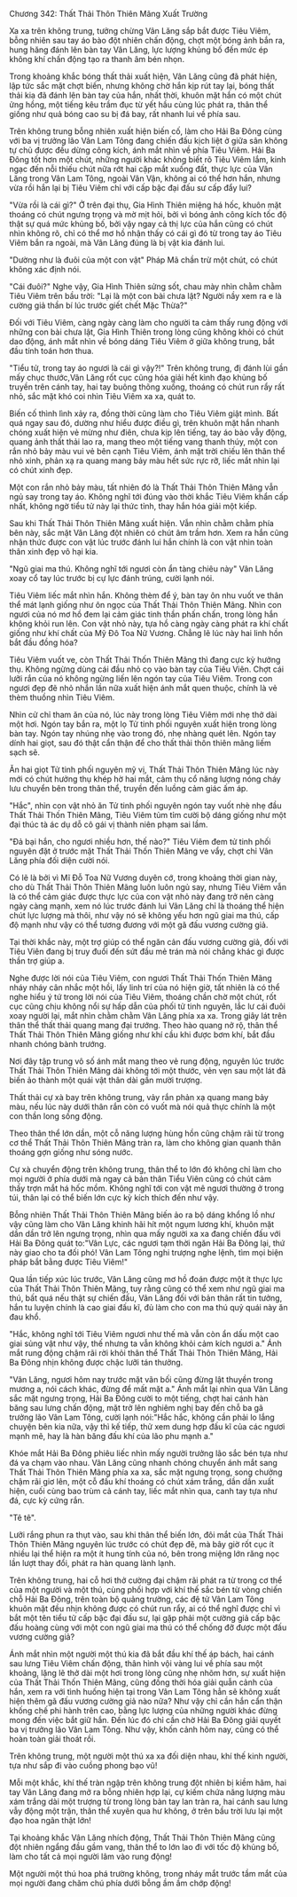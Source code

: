 




Chương 342: Thất Thải Thôn Thiên Mãng Xuất Trường


Xa xa trên không trung, tưởng chừng Vân Lăng sắp bắt được Tiêu Viêm, bỗng nhiên sau tay áo bào đột nhiên chấn động, chợt một bóng ảnh bắn ra, hung hăng đánh lên bàn tay Vân Lăng, lực lượng khủng bố đến mức ép không khí chấn động tạo ra thanh âm bén nhọn.

Trong khoảng khắc bóng thất thải xuất hiện, Vân Lăng cũng đã phát hiện, lập tức sắc mặt chợt biến, nhưng không chờ hắn kịp rút tay lại, bóng thất thải kia đã đánh lên bàn tay của hắn, nhất thời, khuôn mặt hắn có một chút ửng hồng, một tiếng kêu trầm đục từ yết hầu cùng lúc phát ra, thân thể giống như quả bóng cao su bị đá bay, rất nhanh lui về phía sau.

Trên không trung bỗng nhiên xuất hiện biến cố, làm cho Hải Ba Đông cùng với ba vị trưởng lão Vân Lam Tông đang chiến đấu kịch liệt ở giữa sân không tự chủ được đều dừng công kích, ánh mắt nhìn về phía Tiêu Viêm. Hải Ba Đông tốt hơn một chút, những người khác không biết rõ Tiêu Viêm lắm, kinh ngạc đến nỗi thiếu chút nữa rớt hai cặp mắt xuống đất, thực lực của Vân Lăng trong Vân Lam Tông, ngoài Vân Vận, không ai có thể hơn hắn, nhưng vừa rồi hắn lại bị Tiêu Viêm chỉ với cấp bậc đại đấu sư cấp đẩy lui?

"Vừa rồi là cái gì?" Ở trên đại thụ, Gia Hình Thiên miệng há hốc, khuôn mặt thoáng có chút ngưng trọng và mờ mịt hỏi, bởi vì bóng ảnh công kích tốc độ thật sự quá mức khủng bố, bởi vậy ngay cả thị lực của hắn cũng có chút nhìn không rõ, chỉ có thể mơ hồ nhận thấy có cái gì đó từ trong tay áo Tiêu Viêm bắn ra ngoài, mà Vân Lăng đúng là bị vật kia đánh lui.

"Dường như là đuôi của một con vật" Pháp Mã chần trừ một chút, có chút không xác định nói.

"Cái đuôi?" Nghe vậy, Gia Hình Thiên sửng sốt, chau mày nhìn chằm chằm Tiêu Viêm trên bầu trời: "Lại là một con bài chưa lật? Người nầy xem ra e là cường giả thần bí lúc trước giết chết Mặc Thừa?"

Đối với Tiêu Viêm, càng ngày càng làm cho người ta cảm thấy rung động với những con bài chưa lật, Gia Hình Thiên trong lòng cũng không khỏi có chút dao động, ánh mắt nhìn về bóng dáng Tiêu Viêm ở giữa không trung, bắt đầu tính toán hơn thua.

"Tiểu tử, trong tay áo ngươi là cái gì vậy?!" Trên không trung, đị đánh lùi gần mấy chục thước,Vân Lăng rốt cục cũng hóa giải hết kình đạo khủng bố truyền trên cánh tay, hai tay buông thõng xuống, thoáng có chút run rẩy rất nhỏ, sắc mặt khó coi nhìn Tiêu Viêm xa xa, quát to.

Biến cố thình lình xảy ra, đồng thời cũng làm cho Tiêu Viêm giật mình. Bất quá ngay sau đó, dường như hiểu được điều gì, trên khuôn mặt hắn nhanh chóng xuất hiện vẻ mừng như điên, chưa kịp lên tiếng, tay áo bào vẫy động, quang ảnh thất thải lao ra, mang theo một tiếng vang thanh thúy, một con rắn nhỏ bảy màu vui vẻ bên cạnh Tiêu Viêm, ánh mặt trời chiếu lên thân thể nhỏ xinh, phản xạ ra quang mang bảy màu hết sức rực rỡ, liếc mắt nhìn lại có chút xinh đẹp.

Một con rắn nhỏ bảy màu, tất nhiên đó là Thất Thải Thôn Thiên Mãng vẫn ngủ say trong tay áo. Không nghĩ tới đúng vào thời khắc Tiêu Viêm khẩn cấp nhất, không ngờ tiểu tử này lại thức tỉnh, thay hắn hóa giải một kiếp.

Sau khi Thất Thải Thôn Thiên Mãng xuất hiện. Vẫn nhìn chằm chằm phía bên này, sắc mặt Vân Lăng đột nhiên có chút âm trầm hơn. Xem ra hắn cũng nhận thức được con vật lúc trước đánh lui hắn chính là con vật nhìn toàn thân xinh đẹp vô hại kia.

"Ngũ giai ma thú. Không nghĩ tới ngươi còn ẩn tàng chiêu này" Vân Lăng xoay cổ tay lúc trước bị cự lực đánh trúng, cười lạnh nói.

Tiêu Viêm liếc mắt nhìn hắn. Không thèm để ý, bàn tay ôn nhu vuốt ve thân thể mát lạnh giống như ôn ngọc của Thất Thải Thôn Thiên Mãng. Nhìn con ngươi của nó mơ hồ đem lại cảm giác tinh thần phấn chấn, trong lòng hắn không khỏi run lên. Con vật nhỏ này, tựa hồ càng ngày càng phát ra khí chất giống như khí chất của Mỹ Đô Toa Nữ Vương. Chẳng lẽ lúc này hai linh hồn bắt đầu đồng hóa?

Tiêu Viêm vuốt ve, còn Thất Thải Thốn Thiên Mãng thì đang cực kỳ hưởng thụ. Không ngừng dùng cái đầu nhỏ cọ vào bàn tay của Tiêu Viên. Chợt cái lưỡi rắn của nó không ngừng liến lên ngón tay của Tiêu Viêm. Trong con ngươi đẹp đẽ nhỏ nhắn lần nữa xuất hiện ánh mắt quen thuộc, chính là vẻ thèm thuồng nhìn Tiêu Viêm.

Nhìn cử chỉ tham ăn của nó, lúc này trong lòng Tiêu Viêm mới nhẹ thở dài một hơi. Ngón tay bắn ra, một lọ Tử tinh phối nguyên xuất hiện trong lòng bàn tay. Ngón tay nhúng nhẹ vào trong đó, nhẹ nhàng quét lên. Ngón tay dính hai giọt, sau đó thật cẩn thận để cho thất thải thôn thiên mãng liếm sạch sẽ.

Ăn hai giọt Tử tinh phối nguyên mỹ vị, Thất Thải Thôn Thiên Mãng lúc này mới có chút hưởng thụ khép hờ hai mắt, cảm thụ cổ năng lượng nóng cháy lưu chuyển bên trong thân thể, truyền đến luồng cảm giác ấm áp.

"Hắc", nhìn con vật nhỏ ăn Tử tinh phối nguyên ngón tay vuốt nhè nhẹ đầu Thất Thải Thốn Thiên Mãng, Tiêu Viêm tủm tỉm cười bộ dáng giống như một đại thúc tà ác dụ dỗ cô gái vị thành niên phạm sai lầm.

"Đả bại hắn, cho ngươi nhiều hơn, thế nào?" Tiêu Viêm đem tử tinh phối nguyên đặt ở trước mặt Thất Thải Thốn Thiên Mãng ve vẩy, chợt chỉ Vân Lăng phía đối diện cười nói.

Có lẽ là bởi vì Mĩ Đỗ Toa Nữ Vương duyên cớ, trong khoảng thời gian này, cho dù Thất Thải Thôn Thiên Mãng luôn luôn ngủ say, nhưng Tiêu Viêm vẫn là có thể cảm giác được thực lực của con vật nhỏ này đang trở nên càng ngày càng mạnh, xem nó lúc trước đánh lui Vân Lăng chỉ là thoáng thể hiện chút lực lượng mà thôi, như vậy nó sẽ không yếu hơn ngũ giai ma thú, cấp độ mạnh như vậy có thể tương đương với một gã đấu vương cường giả.

Tại thời khắc này, một trợ giúp có thể ngăn cản đấu vương cường giả, đối với Tiêu Viên đang bị truy đuổi đến sứt đầu mẻ trán mà nói chẳng khác gì được thần trợ giúp a.

Nghe được lời nói của Tiêu Viêm, con ngươi Thất Thải Thốn Thiên Mãng nháy nháy cân nhắc một hồi, lấy linh trí của nó hiện giờ, tất nhiên là có thể nghe hiểu ý tứ trong lời nói của Tiêu Viêm, thoáng chần chờ một chút, rốt cục cũng chịu không nổi sự hấp dẫn của phối tử tinh nguyên, lắc lư cái đuôi xoay người lại, mắt nhìn chằm chằm Vân Lăng phía xa xa. Trong giây lát trên thân thể thất thải quang mang đại trướng. Theo hào quang nở rộ, thân thể Thất Thải Thôn Thiên Mãng giống như khí cầu khi được bơm khí, bắt đầu nhanh chóng bành trướng.

Nơi đây tập trung vô số ánh mắt mang theo vẻ rung động, nguyên lúc trước Thất Thải Thôn Thiên Mãng dài không tới một thước, vẻn vẹn sau một lát đã biến ảo thành một quái vật thân dài gần mười trượng.

Thất thải cự xà bay trên không trung, vảy rắn phản xạ quang mang bảy màu, nếu lúc này dưới thân rắn còn có vuốt mà nói quả thực chính là một con thần long sống động.

Theo thân thể lớn dần, một cỗ năng lượng hùng hồn cũng chậm rãi từ trong cơ thể Thất Thải Thôn Thiên Mãng tràn ra, làm cho không gian quanh thân thoáng gợn giống như sóng nước.

Cự xà chuyển động trên không trung, thân thể to lớn đó không chỉ làm cho mọi người ở phía dưới mà ngay cả bản thân Tiểu Viên cũng có chút cảm thấy trợn mắt há hốc mồm. Không nghĩ tới con vật mê ngươi thường ở trong túi, thân lại có thể biến lớn cực kỳ kích thích đến như vậy.

Bỗng nhiên Thất Thải Thôn Thiên Mãng biến ảo ra bộ dáng khổng lồ như vậy cũng làm cho Vân Lăng khinh hãi hít một ngụm lương khí, khuôn mặt dần dần trở lên ngưng trọng, nhìn qua mấy người xa xa đang chiến đấu với Hải Ba Đông quát to:"Vân Lực, các ngươi tạm thời ngăn Hải Ba Đông lại, thứ này giao cho ta đối phó! Vân Lam Tông nghi trượng nghe lệnh, tìm mọi biện pháp bắt bằng được Tiêu Viêm!"

Qua lần tiếp xúc lúc trước, Vân Lăng cũng mơ hồ đoán được một ít thực lực của Thất Thải Thôn Thiên Mãng, tuy rằng cũng có thể xem như ngũ giai ma thú, bất quá nếu thật sự chiến đấu, Vân Lăng đối với bản thân rất tin tưởng, hắn tu luyện chính là cao giai đấu kĩ, đủ làm cho con ma thú quỷ quái này ăn đau khổ.

"Hắc, không nghĩ tới Tiêu Viêm ngươi như thế mà vẫn còn ẩn dấu một cao giai sủng vật như vậy, thế nhưng ta vẫn không khỏi cảm kích ngươi a." Ánh mắt rung động chậm rãi rời khỏi thân thể Thất Thải Thôn Thiên Mãng, Hải Ba Đông nhịn không được chậc lưỡi tán thưởng.

"Vân Lăng, ngươi hôm nay trước mặt vãn bối cũng đừng lật thuyền trong mương a, nói cách khác, đừng để mất mặt a." Ánh mắt lại nhìn qua Vân Lăng sắc mặt ngưng trọng, Hải Ba Đông cười to một tiếng, chợt hai cánh hàn băng sau lưng chấn động, mặt trở lên nghiêm nghị bay đến chỗ ba gã trưởng lão Vân Lam Tông, cười lạnh nói:"Hắc hắc, không cần phải lo lắng chuyện bên kia nữa, vậy thì kế tiếp, thử xem dung hợp đấu kĩ của các ngươi mạnh mẽ, hay là hàn băng đấu khí của lão phu mạnh a."

Khóe mắt Hải Ba Đông phiêu liếc nhìn mấy người trưởng lão sắc bén tựa như đá va chạm vào nhau. Vân Lăng cũng nhanh chóng chuyển ánh mắt sang Thất Thải Thôn Thiên Mãng phía xa xa, sắc mặt ngưng trọng, song chưởng chậm rãi giơ lên, một cỗ đấu khí thoáng có chút xám trắng, dần dần xuất hiện, cuối cùng bao trùm cả cánh tay, liếc mắt nhìn qua, canh tay tựa như đá, cực kỳ cứng rắn.

"Tê tê".

Lưỡi rắng phun ra thụt vào, sau khi thân thể biến lớn, đôi mắt của Thất Thải Thôn Thiên Mãng nguyên lúc trước có chút đẹp đẽ, mà bây giờ rốt cục ít nhiều lại thể hiện ra một ít hung tính của nó, bên trong miệng lớn răng nọc lần lượt thay đổi, phát ra hàn quang lành lạnh.

Trên không trung, hai cỗ hơi thở cường đại chậm rãi phát ra từ trong cơ thể của một người và một thú, cùng phối hợp với khí thế sắc bén từ vòng chiến chỗ Hải Ba Đông, trên toàn bộ quảng trường, các đệ tử Vân Lam Tông khuôn mặt đều nhịn không được có chút run rẩy, ai có thể nghĩ được chỉ vì bắt một tên tiểu tử cấp bậc đại đấu sư, lại gặp phải một cường giả cấp bậc đấu hoàng cùng với một con ngũ giai ma thú có thể chống đỡ được một đấu vương cường giả?

Ánh mắt nhìn một người một thú kia đã bắt đầu khí thế áp bách, hai cánh sau lưng Tiêu Viêm chấn động, thân hình vội vàng lui về phía sau một khoảng, lặng lẽ thở dài một hơi trong lòng cũng nhẹ nhõm hơn, sự xuất hiện của Thất Thải Thốn Thiên Mãng, cũng đồng thời hóa giải quẫn cảnh của hắn, xem ra với tình huống hiện tại trong Vân Lam Tông hẳn sẽ không xuất hiện thêm gã đấu vương cường giả nào nữa? Như vậy chỉ cần hắn cẩn thận khống chế phi hành trên cao, bằng lực lượng của những người khác đừng mong đến việc bắt giữ hắn. Đến lúc đó chỉ cần chờ Hải Ba Đông giải quyết ba vị trưởng lão Vân Lam Tông. Như vậy, khốn cảnh hôm nay, cũng có thể hoàn toàn giải thoát rồi.

Trên không trung, một người một thú xa xa đối diện nhau, khí thế kinh người, tựa như sắp đi vào cuồng phong bạo vũ!

Mỗi một khắc, khí thế tràn ngập trên không trung đột nhiên bị kiềm hãm, hai tay Vân Lăng đang mở ra bỗng nhiên hợp lại, cự kiếm chứa năng lượng màu xám trắng dài một trượng từ trong lòng bàn tay lan tràn ra, hai cánh sau lưng vẫy động một trận, thân thể xuyên qua hư không, ở trên bầu trời lưu lại một đạo hoa ngân thật lớn!

Tại khoảng khắc Vân Lăng nhích động, Thất Thải Thôn Thiên Mãng cũng đột nhiên ngẩng đầu gầm vang, thân thể to lớn lao đi với tốc độ khủng bố, làm cho tất cả mọi người lâm vào rung động!

Một người một thú hoa phá trường không, trong nháy mắt trước tầm mắt của mọi người đang chăm chú phía dưới bỗng ầm ầm chớp động!




